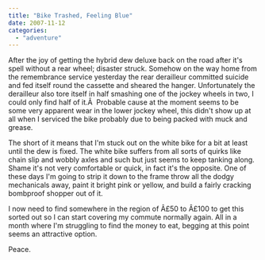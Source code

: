 ```yaml
---
title: "Bike Trashed, Feeling Blue"
date: 2007-11-12
categories: 
  - "adventure"
---
```


After the joy of getting the hybrid dew deluxe back on the road after it's spell without a rear wheel; disaster struck. Somehow on the way home from the remembrance service yesterday the rear derailleur committed suicide and fed itself round the cassette and sheared the hanger. Unfortunately the derailleur also tore itself in half smashing one of the jockey wheels in two, I could only find half of it.Â  Probable cause at the moment seems to be some very apparent wear in the lower jockey wheel, this didn't show up at all when I serviced the bike probably due to being packed with muck and grease.

The short of it means that I'm stuck out on the white bike for a bit at least until the dew is fixed. The white bike suffers from all sorts of quirks like chain slip and wobbly axles and such but just seems to keep tanking along. Shame it's not very comfortable or quick, in fact it's the opposite. One of these days I'm going to strip it down to the frame throw all the dodgy mechanicals away, paint it bright pink or yellow, and build a fairly cracking bombproof shopper out of it.

I now need to find somewhere in the region of Â£50 to Â£100 to get this sorted out so I can start covering my commute normally again. All in a month where I'm struggling to find the money to eat, begging at this point seems an attractive option.

Peace.
